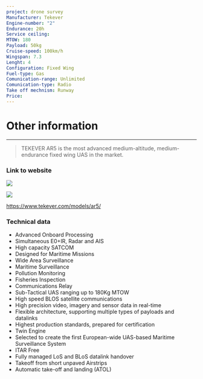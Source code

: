 ```yaml
---
project: drone survey
Manufacturer: Tekever
Engine-number: "2"
Endurance: 20h
Service ceiling: 
MTOW: 180
Payload: 50kg
Cruise-speed: 100km/h
Wingspan: 7.3
Lenght: 4
Configuration: Fixed Wing
Fuel-type: Gas
Comunication-range: Unlimited
Comunication-type: Radio
Take off mechnism: Runway
Price:
---
```

# Other information
---
>TEKEVER AR5 is the most advanced medium-altitude, medium-endurance fixed wing UAS in the market.
### Link to website
![](https://i.imgur.com/hifu4mr.png)

![](https://i.imgur.com/j6gz01p.png)

https://www.tekever.com/models/ar5/

### Technical data
- Advanced Onboard Processing
- Simultaneous E0+IR, Radar and AIS
- High capacity SATCOM
- Designed for Maritime Missions
- Wide Area Surveillance
- Maritime Surveillance
- Pollution Monitoring
- Fisheries Inspection
- Communications Relay
- Sub-Tactical UAS ranging up to 180Kg MTOW
- High speed BLOS satellite communications
- High precision video, imagery and sensor data in real-time
- Flexible architecture, supporting multiple types of payloads and datalinks
- Highest production standards, prepared for certification
- Twin Engine
- Selected to create the first European-wide UAS-based Maritime Surveillance System
- ITAR Free
- Fully managed LoS and BLoS datalink handover
- Takeoff from short unpaved Airstrips
- Automatic take-off and landing (ATOL)